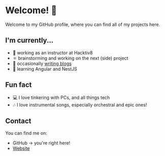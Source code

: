 # Welcome! 👋

Welcome to my GitHub profile, where you can find all of my projects here.

## I'm currently...

- 🔭 working as an instructor at Hacktiv8
- ⚛️ brainstorming and working on the next (side) project
- 📔 occasionally [writing blogs](https://eas.web.id/blog)
- 🧠 learning Angular and NestJS

## Fun fact

- 💻 I love tinkering with PCs, and all things tech
- 🎶 I love instrumental songs, especially orchestral and epic ones!

## Contact

You can find me on:

- GitHub -> you're right here!
- [Website](https://eas.web.id)
